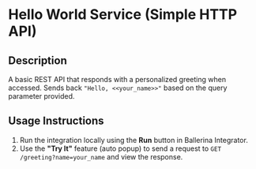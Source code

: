 # Hello World Service (Simple HTTP API)

## Description
A basic REST API that responds with a personalized greeting when accessed. Sends back `"Hello, <<your_name>>"` based on the query parameter provided.

## Usage Instructions
1. Run the integration locally using the **Run** button in Ballerina Integrator.
2. Use the **"Try It"** feature (auto popup) to send a request to `GET /greeting?name=your_name` and view the response.
